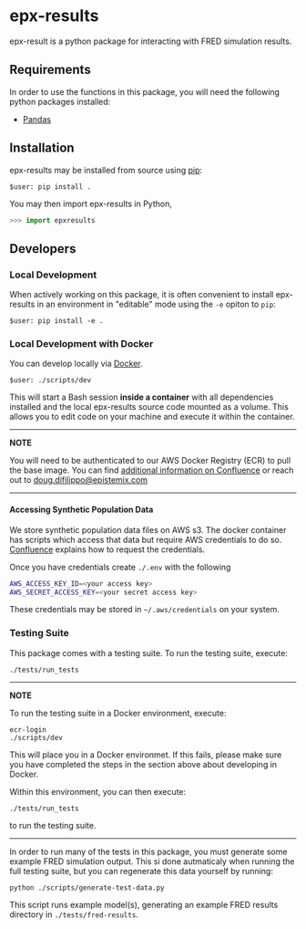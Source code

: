 # epx-results

epx-result is a python package for interacting with FRED simulation results.


## Requirements

In order to use the functions in this package, you will need the following python packages installed:

- [Pandas](https://pandas.pydata.org)


## Installation

epx-results may be installed from source using [pip](https://pypi.org/project/pip/):

```terminal
$user: pip install .
```

You may then import epx-results in Python,

```python
>>> import epxresults
```

## Developers

### Local Development

When actively working on this package, it is often convenient to install epx-results in
an environment in "editable" mode using the `-e` opiton to `pip`:

```terminal
$user: pip install -e .
```

### Local Development with Docker

You can develop locally via [Docker](https://www.docker.com).

```terminal
$user: ./scripts/dev
```

This will start a Bash session **inside a container** with all dependencies installed and the local epx-results source code mounted as a volume. This allows you to edit code on your machine and execute it within the container.

---
**NOTE**

You will need to be authenticated to our AWS Docker Registry (ECR) to pull the base image. You can find
[additional information on Confluence](https://epistemix.atlassian.net/wiki/spaces/ES/pages/23265384/AWS)
or reach out to doug.difilippo@epistemix.com

---

#### Accessing Synthetic Population Data

We store synthetic population data files on AWS s3.
The docker container has scripts which access that data but require AWS credentials to do so.
[Confluence](https://epistemix.atlassian.net/wiki/spaces/ES/pages/23265384/AWS)
explains how to request the credentials.

Once you have credentials create `./.env` with the following

```bash
AWS_ACCESS_KEY_ID=<your access key>
AWS_SECRET_ACCESS_KEY=<your secret access key>
```

These credentials may be stored in `~/.aws/credentials` on your system.


### Testing Suite

This package comes with a testing suite. To run the testing suite, execute:

```terminal
./tests/run_tests
```

---
**NOTE**

To run the testing suite in a Docker environment, execute:

```terminal
ecr-login
./scripts/dev
```

This will place you in a Docker environmet. If this fails, please make sure you have completed the steps in the section above about developing in Docker.

Within this environment,
you can then execute:

```terminal
./tests/run_tests
```

to run the testing suite.

---

In order to run many of the tests in this package, you must generate some example FRED simulation output. This si done autmaticaly when running the full testing suite, but you can regenerate this data yourself by running:

```terminal
python ./scripts/generate-test-data.py
```

This script runs example model(s), generating an example FRED results directory in `./tests/fred-results`.